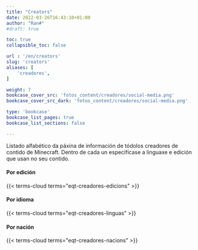 ```yaml
---
title: "Creators"
date: 2022-03-26T16:43:10+01:00
author: "Ran#"
#draft: true

toc: true
collapsible_toc: false

url : '/en/creators'
slug: 'creators'
aliases: [
    'creadores',
]

weight: 7
bookcase_cover_src: 'fotos_content/creadores/social-media.png'
bookcase_cover_src_dark: 'fotos_content/creadores/social-media.png'

type: 'bookcase'
bookcase_list_pages: true
bookcase_list_sections: false

---
```


Listado alfabético da páxina de información de tódolos creadores de contido de Minecraft.
Dentro de cada un especifícase a linguaxe e edición que usan no seu contido.

#### Por edición
{{< terms-cloud terms="eqt-creadores-edicions" >}}

#### Por idioma
{{< terms-cloud terms="eqt-creadores-linguas" >}}

#### Por nación
{{< terms-cloud terms="eqt-creadores-nacions" >}}

